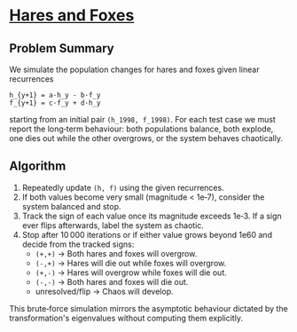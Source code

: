 # [Hares and Foxes](https://www.spoj.com/problems/HAREFOX/)

## Problem Summary
We simulate the population changes for hares and foxes given linear recurrences

```
h_{y+1} = a·h_y - b·f_y
f_{y+1} = c·f_y + d·h_y
```

starting from an initial pair `(h_1998, f_1998)`.  For each test case we must
report the long‑term behaviour: both populations balance, both explode, one dies
out while the other overgrows, or the system behaves chaotically.

## Algorithm
1. Repeatedly update `(h, f)` using the given recurrences.
2. If both values become very small (magnitude < 1e‑7), consider the system
   balanced and stop.
3. Track the sign of each value once its magnitude exceeds 1e‑3. If a sign ever
   flips afterwards, label the system as chaotic.
4. Stop after 10 000 iterations or if either value grows beyond 1e60 and decide
   from the tracked signs:
   * `(+,+)` → Both hares and foxes will overgrow.
   * `(-,+)` → Hares will die out while foxes will overgrow.
   * `(+,-)` → Hares will overgrow while foxes will die out.
   * `(-,-)` → Both hares and foxes will die out.
   * unresolved/flip → Chaos will develop.

This brute‑force simulation mirrors the asymptotic behaviour dictated by the
transformation's eigenvalues without computing them explicitly.
